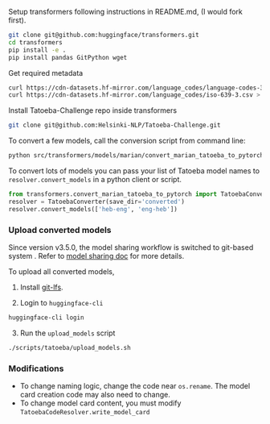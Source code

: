 <!---
Copyright 2020 The HuggingFace Team. All rights reserved.

Licensed under the Apache License, Version 2.0 (the "License");
you may not use this file except in compliance with the License.
You may obtain a copy of the License at

    http://www.apache.org/licenses/LICENSE-2.0

Unless required by applicable law or agreed to in writing, software
distributed under the License is distributed on an "AS IS" BASIS,
WITHOUT WARRANTIES OR CONDITIONS OF ANY KIND, either express or implied.
See the License for the specific language governing permissions and
limitations under the License.
-->

Setup transformers following instructions in README.md, (I would fork first).
```bash
git clone git@github.com:huggingface/transformers.git
cd transformers
pip install -e .
pip install pandas GitPython wget
```

Get required metadata
```bash
curl https://cdn-datasets.hf-mirror.com/language_codes/language-codes-3b2.csv  > language-codes-3b2.csv
curl https://cdn-datasets.hf-mirror.com/language_codes/iso-639-3.csv > iso-639-3.csv
```

Install Tatoeba-Challenge repo inside transformers
```bash
git clone git@github.com:Helsinki-NLP/Tatoeba-Challenge.git
```

To convert a few models, call the conversion script from command line:
```bash
python src/transformers/models/marian/convert_marian_tatoeba_to_pytorch.py --models heb-eng eng-heb --save_dir converted
```

To convert lots of models you can pass your list of Tatoeba model names to `resolver.convert_models` in a python client or script.

```python
from transformers.convert_marian_tatoeba_to_pytorch import TatoebaConverter
resolver = TatoebaConverter(save_dir='converted')
resolver.convert_models(['heb-eng', 'eng-heb'])
```


### Upload converted models
Since version v3.5.0, the model sharing workflow is switched to git-based system . Refer to [model sharing doc](https://hf-mirror.com/transformers/main/model_sharing.html#model-sharing-and-uploading) for more details.

To upload all converted models, 

1. Install [git-lfs](https://git-lfs.github.com/).

2. Login to `huggingface-cli`

```bash
huggingface-cli login
```

3. Run the `upload_models` script

```bash
./scripts/tatoeba/upload_models.sh
```


### Modifications
- To change naming logic, change the code near `os.rename`. The model card creation code may also need to change.
- To change model card content, you must modify `TatoebaCodeResolver.write_model_card`
